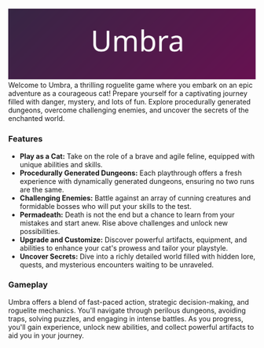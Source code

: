 ![Banner](Art/Banner.svg)
Welcome to Umbra, a thrilling roguelite game where you embark on an epic adventure as a courageous cat! Prepare yourself for a captivating journey filled with danger, mystery, and lots of fun. Explore procedurally generated dungeons, overcome challenging enemies, and uncover the secrets of the enchanted world.

### Features
- **Play as a Cat:** Take on the role of a brave and agile feline, equipped with unique abilities and skills.
- **Procedurally Generated Dungeons:** Each playthrough offers a fresh experience with dynamically generated dungeons, ensuring no two runs are the same.
- **Challenging Enemies:** Battle against an array of cunning creatures and formidable bosses who will put your skills to the test.
- **Permadeath:** Death is not the end but a chance to learn from your mistakes and start anew. Rise above challenges and unlock new possibilities.
- **Upgrade and Customize:** Discover powerful artifacts, equipment, and abilities to enhance your cat's prowess and tailor your playstyle.
- **Uncover Secrets:** Dive into a richly detailed world filled with hidden lore, quests, and mysterious encounters waiting to be unraveled.

### Gameplay
Umbra offers a blend of fast-paced action, strategic decision-making, and roguelite mechanics. You'll navigate through perilous dungeons, avoiding traps, solving puzzles, and engaging in intense battles. As you progress, you'll gain experience, unlock new abilities, and collect powerful artifacts to aid you in your journey. 